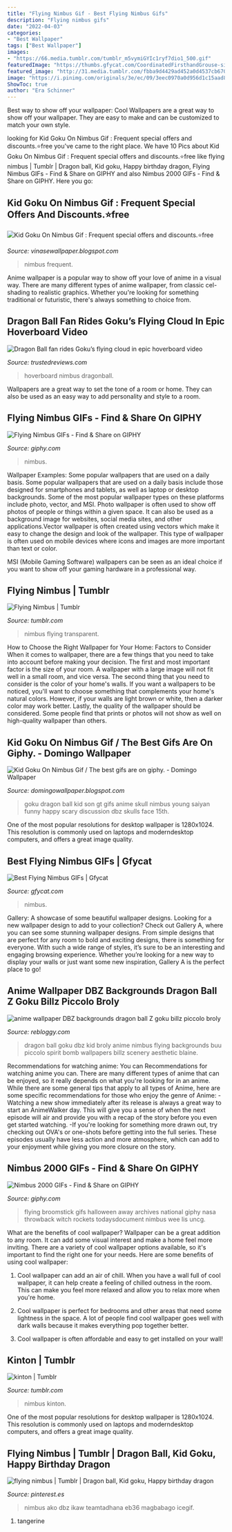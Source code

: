 ```yaml
---
title: "Flying Nimbus Gif - Best Flying Nimbus Gifs"
description: "Flying nimbus gifs"
date: "2022-04-03"
categories:
- "Best Wallpaper"
tags: ["Best Wallpaper"]
images:
- "https://66.media.tumblr.com/tumblr_m5vymiGYIc1ryf7dio1_500.gif"
featuredImage: "https://thumbs.gfycat.com/CoordinatedFirsthandGrouse-size_restricted.gif"
featured_image: "http://31.media.tumblr.com/fbba9d4429ad452a0d4537cb67081c6d/tumblr_mq28orGDZ41qzyqu0o1_1280.jpg"
image: "https://i.pinimg.com/originals/3e/ec/09/3eec0970a0d956d1c15aad859fd42abc.gif"
ShowToc: true
author: "Era Schinner"
---
```



Best way to show off your wallpaper:
Cool Wallpapers are a great way to show off your wallpaper. They are easy to make and can be customized to match your own style.

	

		
looking for Kid Goku On Nimbus Gif : Frequent special offers and discounts.⭐free you've came to the right place. We have 10 Pics about Kid Goku On Nimbus Gif : Frequent special offers and discounts.⭐free like flying nimbus | Tumblr | Dragon ball, Kid goku, Happy birthday dragon, Flying Nimbus GIFs - Find &amp; Share on GIPHY and also Nimbus 2000 GIFs - Find &amp; Share on GIPHY. Here you go:
		
    
## Kid Goku On Nimbus Gif : Frequent Special Offers And Discounts.⭐free

<img loading=lazy src="https://preview.redd.it/ga6ff78eg4p41.gif?format=png8&amp;s=72bd0a5f8a07a7768cd74f7047ad78b4114c6b0c" onerror="this.onerror=null;this.src='https://tse2.mm.bing.net/th?id=OIP.eMxfM7DUJ8DNcB7V5l6RGgHaJ4&amp;pid=15.1';" alt="Kid Goku On Nimbus Gif : Frequent special offers and discounts.⭐free">

_Source: vinasewallpaper.blogspot.com_

>nimbus frequent. 

	

Anime wallpaper is a popular way to show off your love of anime in a visual way. There are many different types of anime wallpaper, from classic cel-shading to realistic graphics. Whether you're looking for something traditional or futuristic, there's always something to choice from.

    
## Dragon Ball Fan Rides Goku’s Flying Cloud In Epic Hoverboard Video

<img loading=lazy src="http://ksassets.timeincuk.net/wp/uploads/sites/54/2016/02/dragonball-03-1-300x225.gif" onerror="this.onerror=null;this.src='https://tse1.mm.bing.net/th?id=OIP.LStFWoNfP3W34ERcg6FEqAAAAA&amp;pid=15.1';" alt="Dragon Ball fan rides Goku’s flying cloud in epic hoverboard video">

_Source: trustedreviews.com_

>hoverboard nimbus dragonball. 

	

Wallpapers are a great way to set the tone of a room or home. They can also be used as an easy way to add personality and style to a room.

    
## Flying Nimbus GIFs - Find &amp; Share On GIPHY

<img loading=lazy src="https://media.giphy.com/media/Z5awr84TAk6d2/200.gif" onerror="this.onerror=null;this.src='https://tse2.mm.bing.net/th?id=OIP.Wm_c2ncV9xe1D1yq-jzqMAAAAA&amp;pid=15.1';" alt="Flying Nimbus GIFs - Find &amp; Share on GIPHY">

_Source: giphy.com_

>nimbus. 

	

Wallpaper Examples: Some popular wallpapers that are used on a daily basis.
Some popular wallpapers that are used on a daily basis include those designed for smartphones and tablets, as well as laptop or desktop backgrounds. Some of the most popular wallpaper types on these platforms include photo, vector, and MSI. 
Photo wallpaper is often used to show off photos of people or things within a given space. It can also be used as a background image for websites, social media sites, and other applications.Vector wallpaper is often created using vectors which make it easy to change the design and look of the wallpaper. This type of wallpaper is often used on mobile devices where icons and images are more important than text or color. 

MSI (Mobile Gaming Software) wallpapers can be seen as an ideal choice if you want to show off your gaming hardware in a professional way.

    
## Flying Nimbus | Tumblr

<img loading=lazy src="http://38.media.tumblr.com/tumblr_mdhtxcB2SB1rnqolfo1_500.gif" onerror="this.onerror=null;this.src='https://tse1.mm.bing.net/th?id=OIP.nkX4QCjcpCjIM7xByELhVAHaEc&amp;pid=15.1';" alt="Flying Nimbus | Tumblr">

_Source: tumblr.com_

>nimbus flying transparent. 

	

How to Choose the Right Wallpaper for Your Home: Factors to Consider
When it comes to wallpaper, there are a few things that you need to take into account before making your decision. The first and most important factor is the size of your room. A wallpaper with a large image will not fit well in a small room, and vice versa. 
The second thing that you need to consider is the color of your home's walls. If you want a wallpapers to be noticed, you'll want to choose something that complements your home's natural colors. However, if your walls are light brown or white, then a darker color may work better. 
Lastly, the quality of the wallpaper should be considered. Some people find that prints or photos will not show as well on high-quality wallpaper than others.

    
## Kid Goku On Nimbus Gif / The Best Gifs Are On Giphy. - Domingo Wallpaper

<img loading=lazy src="http://33.media.tumblr.com/4a6f2b1b697d6465957cfc11871aff98/tumblr_n893s4vcS81t06ubmo1_500.gif" onerror="this.onerror=null;this.src='https://tse1.mm.bing.net/th?id=OIP.pJbtuFnG3qLRN8B1-KzUwgHaFj&amp;pid=15.1';" alt="Kid Goku On Nimbus Gif / The best gifs are on giphy. - Domingo Wallpaper">

_Source: domingowallpaper.blogspot.com_

>goku dragon ball kid son gt gifs anime skull nimbus young saiyan funny happy scary discussion dbz skulls face 15th. 

	

One of the most popular resolutions for desktop wallpaper is 1280x1024. This resolution is commonly used on laptops and moderndesktop computers, and offers a great image quality.

    
## Best Flying Nimbus GIFs | Gfycat

<img loading=lazy src="https://thumbs.gfycat.com/CoordinatedFirsthandGrouse-size_restricted.gif" onerror="this.onerror=null;this.src='https://tse1.mm.bing.net/th?id=OIP.izih7ZCY29ZJsYBwmlgUtQAAAA&amp;pid=15.1';" alt="Best Flying Nimbus GIFs | Gfycat">

_Source: gfycat.com_

>nimbus. 

	

Gallery: A showcase of some beautiful wallpaper designs.
Looking for a new wallpaper design to add to your collection? Check out Gallery A, where you can see some stunning wallpaper designs. From simple designs that are perfect for any room to bold and exciting designs, there is something for everyone. With such a wide range of styles, it’s sure to be an interesting and engaging browsing experience. Whether you’re looking for a new way to display your walls or just want some new inspiration, Gallery A is the perfect place to go!





	
	
    
## Anime Wallpaper DBZ Backgrounds Dragon Ball Z Goku Billz Piccolo Broly

<img loading=lazy src="http://31.media.tumblr.com/fbba9d4429ad452a0d4537cb67081c6d/tumblr_mq28orGDZ41qzyqu0o1_1280.jpg" onerror="this.onerror=null;this.src='https://tse1.mm.bing.net/th?id=OIP.cpxEsgmMl-Ypsi35XrYw-QHaE7&amp;pid=15.1';" alt="anime wallpaper DBZ backgrounds dragon ball Z goku billz piccolo broly">

_Source: rebloggy.com_

>dragon ball goku dbz kid broly anime nimbus flying backgrounds buu piccolo spirit bomb wallpapers billz scenery aesthetic blaine. 

	

Recommendations for watching anime: You can
Recommendations for watching anime you can. There are many different types of anime that can be enjoyed, so it really depends on what you're looking for in an anime. While there are some general tips that apply to all types of Anime, here are some specific recommendations for those who enjoy the genre of Anime: 
-Watching a new show immediately after its release is always a great way to start an AnimeWalker day. This will give you a sense of when the next episode will air and provide you with a recap of the story before you even get started watching. 
-If you're looking for something more drawn out, try checking out OVA's or one-shots before getting into the full series. These episodes usually have less action and more atmosphere, which can add to your enjoyment while giving you more closure on the story.

    
## Nimbus 2000 GIFs - Find &amp; Share On GIPHY

<img loading=lazy src="https://media.giphy.com/media/3o7TKqH2b8vZ1Zu6e4/giphy.gif" onerror="this.onerror=null;this.src='https://tse2.mm.bing.net/th?id=OIP.1Wdq1HHrUVB8xUShpSQH0wHaIC&amp;pid=15.1';" alt="Nimbus 2000 GIFs - Find &amp; Share on GIPHY">

_Source: giphy.com_

>flying broomstick gifs halloween away archives national giphy nasa throwback witch rockets todaysdocument nimbus wee lis uncg. 

	

What are the benefits of cool wallpaper?
Wallpaper can be a great addition to any room. It can add some visual interest and make a home feel more inviting. There are a variety of cool wallpaper options available, so it's important to find the right one for your needs. Here are some benefits of using cool wallpaper: 
1. Cool wallpaper can add an air of chill. When you have a wall full of cool wallpaper, it can help create a feeling of chilled outness in the room. This can make you feel more relaxed and allow you to relax more when you're home. 

2. Cool wallpaper is perfect for bedrooms and other areas that need some lightness in the space. A lot of people find cool wallpaper goes well with dark walls because it makes everything pop together better. 

3. Cool wallpaper is often affordable and easy to get installed on your wall!

    
## Kinton | Tumblr

<img loading=lazy src="https://66.media.tumblr.com/tumblr_m5vymiGYIc1ryf7dio1_500.gif" onerror="this.onerror=null;this.src='https://tse1.mm.bing.net/th?id=OIP.1O9oAqnvwPfya-cZEQM9DwHaFj&amp;pid=15.1';" alt="kinton | Tumblr">

_Source: tumblr.com_

>nimbus kinton. 

	

One of the most popular resolutions for desktop wallpaper is 1280x1024. This resolution is commonly used on laptops and moderndesktop computers, and offers a great image quality.

    
## Flying Nimbus | Tumblr | Dragon Ball, Kid Goku, Happy Birthday Dragon

<img loading=lazy src="https://i.pinimg.com/originals/3e/ec/09/3eec0970a0d956d1c15aad859fd42abc.gif" onerror="this.onerror=null;this.src='https://tse2.mm.bing.net/th?id=OIP.84uSMDbvtfmzhXx0VBBYKQAAAA&amp;pid=15.1';" alt="flying nimbus | Tumblr | Dragon ball, Kid goku, Happy birthday dragon">

_Source: pinterest.es_

>nimbus ako dbz ikaw teamtadhana eb36 magbabago icegif. 

	

1. tangerine 

